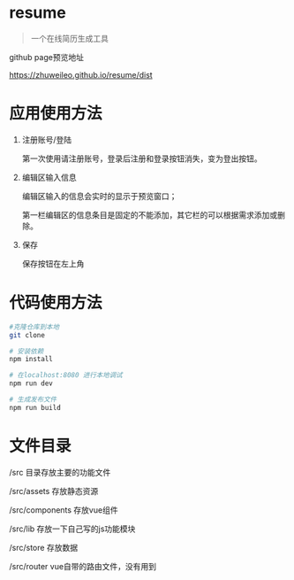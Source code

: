 # resume

> 一个在线简历生成工具

github page预览地址

https://zhuweileo.github.io/resume/dist

# 应用使用方法

1. 注册账号/登陆

   第一次使用请注册账号，登录后注册和登录按钮消失，变为登出按钮。

2. 编辑区输入信息

   编辑区输入的信息会实时的显示于预览窗口；

   第一栏编辑区的信息条目是固定的不能添加，其它栏的可以根据需求添加或删除。

3. 保存

   保存按钮在左上角

# 代码使用方法

``` bash
#克隆仓库到本地
git clone

# 安装依赖
npm install

# 在localhost:8080 进行本地调试
npm run dev

# 生成发布文件
npm run build
```

# 文件目录

/src  目录存放主要的功能文件

/src/assets  存放静态资源

/src/components 存放vue组件

/src/lib 存放一下自己写的js功能模块

/src/store 存放数据

/src/router vue自带的路由文件，没有用到